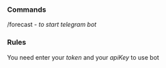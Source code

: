 ### Commands 

/forecast - *to start telegram bot*

### Rules

You need enter your *token* and your *apiKey* to use bot
